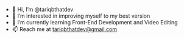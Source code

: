- 👋 Hi, I’m @tariqbthatdev
- 👀 I’m interested in improving myself to my best version
- 🌱 I’m currently learning Front-End Development and Video Editing
- 📫 Reach me at tariqbthatdev@gmail.com 

<!---
tariqbthatdev/tariqbthatdev is a ✨ special ✨ repository because its `README.md` (this file) appears on your GitHub profile.
You can click the Preview link to take a look at your changes.
--->
